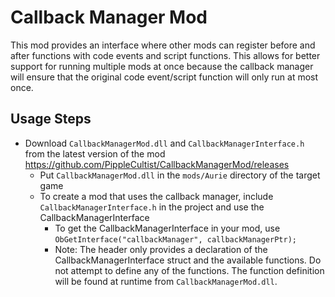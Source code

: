 # Callback Manager Mod
This mod provides an interface where other mods can register before and after functions with code events and script functions.
This allows for better support for running multiple mods at once because the callback manager will ensure that the original code event/script function will only run at most once.
## Usage Steps
- Download `CallbackManagerMod.dll` and `CallbackManagerInterface.h` from the latest version of the mod https://github.com/PippleCultist/CallbackManagerMod/releases
  - Put `CallbackManagerMod.dll` in the `mods/Aurie` directory of the target game
  - To create a mod that uses the callback manager, include `CallbackManagerInterface.h` in the project and use the CallbackManagerInterface
    - To get the CallbackManagerInterface in your mod, use `ObGetInterface("callbackManager", callbackManagerPtr);`
    - Note: The header only provides a declaration of the CallbackManagerInterface struct and the available functions. Do not attempt to define any of the functions. The function definition will be found at runtime from `CallbackManagerMod.dll`.
